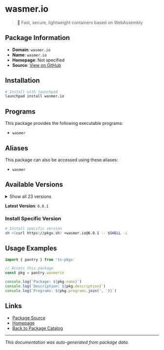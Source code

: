 # wasmer.io

> 🚀 Fast, secure, lightweight containers based on WebAssembly

## Package Information

- **Domain**: `wasmer.io`
- **Name**: `wasmer.io`
- **Homepage**: Not specified
- **Source**: [View on GitHub](https://github.com/pkgxdev/pantry/tree/main/projects/wasmer.io/package.yml)

## Installation

```bash
# Install with launchpad
launchpad install wasmer.io
```

## Programs

This package provides the following executable programs:

- `wasmer`

## Aliases

This package can also be accessed using these aliases:

- `wasmer`

## Available Versions

<details>
<summary>Show all 23 versions</summary>

- `6.0.1`, `6.0.0`, `5.0.4`, `5.0.3`, `5.0.2`
- `5.0.1`, `5.0.0`, `4.4.0`, `4.3.7`, `4.3.6`
- `4.3.5`, `4.3.4`, `4.3.3`, `4.3.2`, `4.3.1`
- `4.3.0`, `4.2.8`, `4.2.7`, `4.2.6`, `4.2.5`
- `4.2.4`, `4.2.3`, `4.2.2`

</details>

**Latest Version**: `6.0.1`

### Install Specific Version

```bash
# Install specific version
sh <(curl https://pkgx.sh) +wasmer.io@6.0.1 -- $SHELL -i
```

## Usage Examples

```typescript
import { pantry } from 'ts-pkgx'

// Access this package
const pkg = pantry.wasmerio

console.log(`Package: ${pkg.name}`)
console.log(`Description: ${pkg.description}`)
console.log(`Programs: ${pkg.programs.join(', ')}`)
```

## Links

- [Package Source](https://github.com/pkgxdev/pantry/tree/main/projects/wasmer.io/package.yml)
- [Homepage](#)
- [Back to Package Catalog](../package-catalog.md)

---

*This documentation was auto-generated from package data.*
